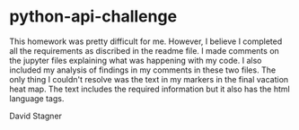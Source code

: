# python-api-challenge

This homework was pretty difficult for me. However, I believe I completed all the requirements as discribed in the readme file. I made comments on the jupyter files explaining what was happening with my code. I also included my analysis of findings in my comments in these two files. The only thing I couldn't resolve was the text in my markers in the final vacation heat map. The text includes the required information but it also has the html language tags.

David Stagner
